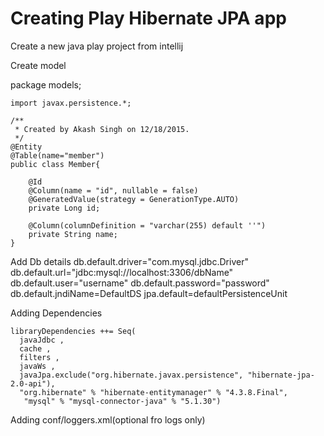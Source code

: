 # Creating Play Hibernate JPA app

Create a new java play project from intellij

Create model

package models;

	import javax.persistence.*;

	/**
	 * Created by Akash Singh on 12/18/2015.
	 */
	@Entity
	@Table(name="member")
	public class Member{

		@Id
		@Column(name = "id", nullable = false)
		@GeneratedValue(strategy = GenerationType.AUTO)
		private Long id;

		@Column(columnDefinition = "varchar(255) default ''")
		private String name;
	}

Add Db details
	db.default.driver="com.mysql.jdbc.Driver"
	db.default.url="jdbc:mysql://localhost:3306/dbName"
	db.default.user="username"
	db.default.password="password"
	db.default.jndiName=DefaultDS
	jpa.default=defaultPersistenceUnit

Adding Dependencies

	libraryDependencies ++= Seq(
	  javaJdbc ,
	  cache ,
	  filters ,
	  javaWs ,
	  javaJpa.exclude("org.hibernate.javax.persistence", "hibernate-jpa-2.0-api"),
	  "org.hibernate" % "hibernate-entitymanager" % "4.3.8.Final",
	   "mysql" % "mysql-connector-java" % "5.1.30")

   
Adding conf/loggers.xml(optional fro logs only)
  
  
